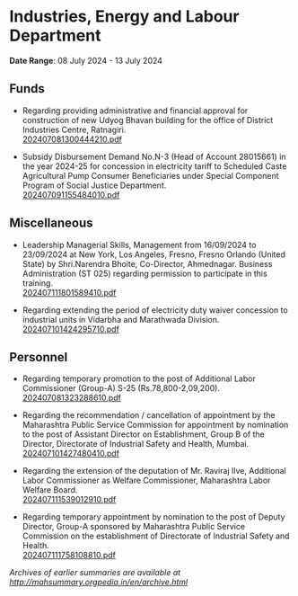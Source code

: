# Industries, Energy and Labour Department

**Date Range**: 08 July 2024 - 13 July 2024


## Funds
- Regarding providing administrative and financial approval for construction of new Udyog Bhavan building for the office of District Industries Centre, Ratnagiri.\
  [202407081300444210.pdf](https://gr.maharashtra.gov.in/Site/Upload/Government%20Resolutions/English/202407081300444210.pdf)

- Subsidy Disbursement Demand No.N-3 (Head of Account 28015661) in the year 2024-25 for concession in electricity tariff to Scheduled Caste Agricultural Pump Consumer Beneficiaries under Special Component Program of Social Justice Department.\
  [202407091155484010.pdf](https://gr.maharashtra.gov.in/Site/Upload/Government%20Resolutions/English/202407091155484010.pdf)

## Miscellaneous
- Leadership  Managerial Skills, Management from 16/09/2024 to 23/09/2024 at New York, Los Angeles, Fresno, Fresno Orlando (United State) by Shri.Narendra Bhoite, Co-Director, Ahmednagar.  Business Administration (ST 025) regarding permission to participate in this training.\
  [202407111801589410.pdf](https://gr.maharashtra.gov.in/Site/Upload/Government%20Resolutions/English/202407111801589410.pdf)

- Regarding extending the period of electricity duty waiver concession to industrial units in Vidarbha and Marathwada Division.\
  [202407101424295710.pdf](https://gr.maharashtra.gov.in/Site/Upload/Government%20Resolutions/English/202407101424295710.pdf)

## Personnel
- Regarding temporary promotion to the post of Additional Labor Commissioner (Group-A) S-25 (Rs.78,800-2,09,200).\
  [202407081323288610.pdf](https://gr.maharashtra.gov.in/Site/Upload/Government%20Resolutions/English/202407081323288610.pdf)

- Regarding the recommendation / cancellation of appointment by the Maharashtra Public Service Commission for appointment by nomination to the post of Assistant Director on Establishment, Group B of the Director, Directorate of Industrial Safety and Health, Mumbai.\
  [202407101427480410.pdf](https://gr.maharashtra.gov.in/Site/Upload/Government%20Resolutions/English/202407101427480410.pdf)

- Regarding the extension of the deputation of Mr. Raviraj Ilve, Additional Labor Commissioner as Welfare Commissioner, Maharashtra Labor Welfare Board.\
  [202407111539012910.pdf](https://gr.maharashtra.gov.in/Site/Upload/Government%20Resolutions/English/202407111539012910.pdf)

- Regarding temporary appointment by nomination to the post of Deputy Director, Group-A sponsored by Maharashtra Public Service Commission on the establishment of Directorate of Industrial Safety and Health.\
  [202407111758108810.pdf](https://gr.maharashtra.gov.in/Site/Upload/Government%20Resolutions/English/202407111758108810.pdf)


*Archives of earlier summaries are available at http://mahsummary.orgpedia.in/en/archive.html*